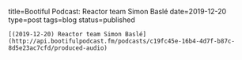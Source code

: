 
title=Bootiful Podcast: Reactor team Simon Baslé
date=2019-12-20
type=post
tags=blog
status=published
~~~~~~
[(2019-12-20) Reactor team Simon Baslé](http://api.bootifulpodcast.fm/podcasts/c19fc45e-16b4-4d7f-b87c-8d5e23ac7cfd/produced-audio) 
            